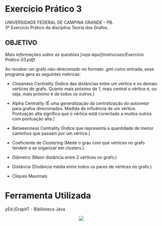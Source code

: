 # Exercício Prático 3

UNIVERSIDADE FEDERAL DE CAMPINA GRANDE - PB.  
3º Exercício Prático da disciplina Teoria dos Grafos.

## OBJETIVO
_Mais informações sobre as questões [veja aqui](instrucoes/Exercício Prático 03.pdf)_

Ao receber um grafo não-direcionado no formato .gml como entrada, esse programa gera as seguintes métricas:

* Closeness Centrality (Índice das distâncias entre um vértice e os demais vértices do grafo. Quanto mais próximo de 1, mais central o vértice é, ou seja, mais próximo é de todos os outros.)  

* Alpha Centrality (É uma generalização da centralização do autovetor para grafos direcionados. Medida de influência de um vértice. Pontuação alta significa que o vértice está conectado a muitos outros com pontuação alta.)  

* Betweenness Centrality (Índice que representa a quantidade de menor caminhos que passam por um vértice.)  

* Coeficiente de Clustering (Mede o grau com que vértices no grafo tendem a se organizar em clusters.)  

* Diâmetro (Maior distância entre 2 vértices no grafo.)  

* Distância (Distância média entre todos os pares de vértices do grafo.)  

* Cliques Maximais

# Ferramenta Utilizada
yEd
jGraphT - Bibilioteca Java



<p align="center">
  <img src="http://alumni.computacao.ufcg.edu.br/static/logica/images/logo.png"/></p>
